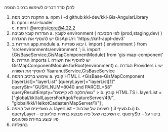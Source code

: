 להלן סדר דברים לשימוש ברכיב המפה
1.	התקנת רכיב מפה
  a.	npm i -d   github:kkl-dev/kkl-Gis-AngularLibrary</br>
  b.	npm i esri-loader</br>
  c.    npm i @arcgis/core@4.22.2   
2.	הגדרות קובץ סביבה
  a.	לקובץ  environment ( לפי הסביבה (prod,staging,dev) )  יש להוסיף את ההגדרה GisApiUrl: 'https://knf-appl-dev3'
3.	הגדרות ב app.module
  a.	יבוא ספריות
    i.	import { environment } from 'src/environments/environment     ';
    ii.	import {GisBaseService,GisMapComponentModule} from 'gis-map-component'
  b.	הגדרת imports 
    i.	יש להוסיף את השורה GisMapComponentModule.forRoot(environment)
  c.	הגדרת Providers
    i.	יש להוסיף את השורה YaaranutService,GisBaseService
4.	שימוש ברכיב המפה
  a.	קובץ HTML
    i.	<GisBase-GisMapComponent   [layerList]="layerList" [queryLayer]="layerList[1]" queryStr="GUSH_NUM=8040 and PARCEL=58"  queryResultEmpty="גוש/חלקה לא קיימים" ></GisBase-GisMapComponent>
  b.	קובץ HTML.TS
    i.	layerList = ["global/kkl/allLayersForAgol/FeatureServer/49/",  "global/kkl/HelkotCadaster/MapServer/1/"]                        ;
5.	מאפיינים של המפה
  a.	layerList – רשימה של שכבות ( סעיף  3.b.i)
  b.	queryLayer – השיכבה שעל פיה מבוצע בחירת פוליגונים
  c.	queryStr – ביטוי על פיו יבוצע בחירת פוליגונים
6.	בהצלחה
